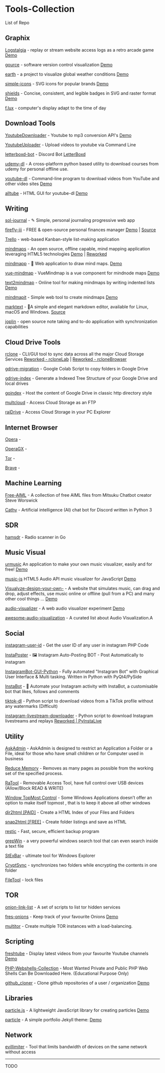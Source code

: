 # Tools-Collection
 List of Repo

## Graphix
[Logstalgia](https://github.com/acaudwell/Logstalgia) - replay or stream website access logs as a retro arcade game [Demo](https://logstalgia.io/)

[gource](https://github.com/acaudwell/Gource) - software version control visualization [Demo](https://gource.io)

[earth](https://github.com/cambecc/earth) - a project to visualize global weather conditions [Demo](http://earth.nullschool.net)

[simple-icons](https://github.com/simple-icons/simple-icons) - SVG icons for popular brands [Demo](https://simpleicons.org)

[shields](https://github.com/badges/shields) - Concise, consistent, and legible badges in SVG and raster format [Demo](https://shields.io)

[f.lux](https://justgetflux.com/) - computer's display adapt to the time of day

## Download Tools

[YoutubeDownloader](https://github.com/cybernetwebdesign/YoutubeDownloader) - Youtube to mp3 conversion API's [Demo](https://api.download-lagu-mp3.com)

[YoutubeUploader](https://github.com/porjo/youtubeuploader) - Upload videos to youtube via Command Line

[letterboxd-bot](https://github.com/Pyrrolidine/letterboxd-bot) - Discord Bot [LetterBoxd]()

[udemy-dl](https://github.com/r0oth3x49/udemy-dl) - A cross-platform python based utility to download courses from udemy for personal offline use.

[youtube-dl](https://github.com/ytdl-org/youtube-dl) - Command-line program to download videos from YouTube and other video sites [Demo](http://ytdl-org.github.io/youtube-dl/)

[alltube](https://github.com/Rudloff/alltube) - HTML GUI for youtube-dl [Demo](http://alltubedownload.net/)

## Writing

[sol-journal](https://github.com/gillkyle/sol-journal) - ✎ Simple, personal journaling progressive web app

[firefly-iii](https://www.firefly-iii.org/) - FREE & open-source personal finances manager [Demo](https://demo.firefly-iii.org/) | [Source](https://github.com/firefly-iii/firefly-iii)

[Trello](https://trello.com) - web-based Kanban-style list-making application

[mindmaps](https://github.com/drichard/mindmaps) - An open source, offline capable, mind mapping application leveraging HTML5 technologies [Demo](https://www.mindmaps.app) | [Reworked](https://app.mindmapmaker.org/)

[mindmapp](https://github.com/Mindmapp/mindmapp) - 🚀 Web application to draw mind maps. [Demo](https://mindmapp.cedoor.org/)

[vue-mindmap](https://github.com/anteriovieira/vue-mindmap) - VueMindmap is a vue component for mindnode maps [Demo](https://codesandbox.io/s/jv7pl7wn15)

[text2mindmap](https://github.com/tobloef/text2mindmap) - Online tool for making mindmaps by writing indented lists [Demo](https://tobloef.com/text2mindmap/)

[mindmapit](https://github.com/JoseTomasTocino/mindmapit) - Simple web tool to create mindmaps [Demo](http://josetomastocino.github.io/mindmapit/)

[marktext](https://marktext.app) - 📝A simple and elegant markdown editor, available for Linux, macOS and Windows. [Source](https://github.com/marktext/marktext)

[joplin](https://github.com/laurent22/joplin) - open source note taking and to-do application with synchronization capabilities

## Cloud Drive Tools

[rclone]() - CLI/GUI tool to sync data across all the major Cloud Storage Services [Reworked - rcloneLab](https://github.com/Sparoney/RcloneLab) | [Reworked - rcloneBrowser](https://github.com/DinCahill/RcloneBrowser)

[gdrive-migration](https://github.com/alx-xlx/gdrive-migration) - Google Colab Script to copy folders in Google Drive

[gdrive-index](https://github.com/alx-xlx/gdrive-index) - Generate a Indexed Tree Structure of your Google Drive and local drives

[goindex](https://github.com/alx-xlx/goindex) - Host the content of Google Drive in classic http directory style

[multcloud](https://www.multcloud.com/partners/world-backup-day-giveaway.html) - Access Cloud Storage as an FTP

[raiDrive](https://www.raidrive.com/download) - Access Cloud Storage in your PC Explorer

## Internet Browser

[Opera]() -

[OperaGX]() -

[Tor]() -

[Brave]() -

## Machine Learning

[Free-AIML](https://github.com/pandorabots/Free-AIML) - A collection of free AIML files from Mitsuku Chatbot creator Steve Worswick

[Cathy](https://github.com/DevDungeon/Cathy) - Artificial intelligence (AI) chat bot for Discord written in Python 3


## SDR

[hamsdr](https://github.com/porjo/hamsdr) - Radio scanner in Go



## Music Visual

[urmusic](https://github.com/nasso/urmusic) An application to make your own music visualizer, easily and for free! [Demo](https://nasso.github.io/urmusic)

[music-js](https://github.com/patrickroberts/music-js) HTML5 Audio API music visualizer for JavaScript [Demo](https://html5music.herokuapp.com/)

[Visualyze-design-your-own-](https://github.com/HoangTran0410/Visualyze-design-your-own-) - A website that simulates music, can drag and drop, adjust effects, use music online or offline (pull from a PC) and many other cool things ... [Demo](https://hoangtran0410.github.io/Visualyze-design-your-own-/)

[audio-visualizer](https://github.com/Teoxoy/audio-visualizer) - A web audio visualizer experiment [Demo](https://teoxoy.github.io/audio-visualizer)

[awesome-audio-visualization](https://github.com/willianjusten/awesome-audio-visualization) - A curated list about Audio Visualization.A

## Social

[instagram-user-id](https://github.com/ricardojoserf/instagram-user-id) - Get the user ID of any user in instagram PHP Code

[InstaPoster](https://github.com/Ademking/InstaPoster) - 🖼 Instagram Auto-Posting BOT - Post Automatically to instagram

[InstagramBot-GUI-Python](https://github.com/alx-xlx/InstagramBot-GUI-Python.git) - Fully automated "Instagram Bot" with Graphical User Interface & Multi tasking. Written in Python with PyQt4/PySide

[InstaBot](https://github.com/nickpettican/InstaBot) - 🤖 Automate your Instagram activity with InstaBot, a customisable bot that likes, follows and comments

[tiktok-dl](https://github.com/dvingerh/tiktok-dl) - Python script to download videos from a TikTok profile without any watermarks (Difficult)

[instagram-livestream-downloader](https://github.com/taengstagram/instagram-livestream-downloader) - Python script to download Instagram livestreams and replays [Reworked | PyInstaLive](https://github.com/dvingerh/PyInstaLive)
## Utility

[AskAdmin](https://www.sordum.org/7941/askadmin-v1-7/) - AskAdmin is designed to restrict an Application a Folder or a File, ideal for those who have small children or for Computer used in business

[Reduce Memory](https://www.sordum.org/9197/reduce-memory-v1-3/) - Removes as many pages as possible from the working set of the specified process.

[RaTool](https://www.sordum.org/8104/ratool-v1-3-removable-access-tool/) - Removable Access Tool, have full control over USB devices (Allow/Block READ & WRITE)

[Window TopMost Control](https://www.sordum.org/9182/window-topmost-control-v1-2/) - Some Windows Applications doesn’t offer an option to make itself topmost , that is to keep it above all other windows

[dir2html [PAID]](https://www.arclab.com/en/dir2html/) - Create a HTML Index of your
Files and Folders

[snap2html [FREE]](https://www.rlvision.com/snap2html/about.php) - Create folder listings and save as HTML

[restic](https://github.com/restic/restic) - Fast, secure, efficient backup program

[grepWin](https://github.com/stefankueng/grepWin/releases/) - a very powerful windows search tool that can even search inside a text file

[StExBar](https://github.com/stefankueng/tools/releases/latest) - ultimate tool for Windows Explorer

[CryptSync](https://tools.stefankueng.com/CryptSync.html) - synchronizes two folders while encrypting the contents in one folder

[FileTool](https://sourceforge.net/projects/stefanstools/files/FileTool/) - lock files
## TOR

[onion-link-list](https://github.com/DanWin/onion-link-list) - A set of scripts to list tor hidden services

[fres-onions](https://github.com/alx-xlx/fresh-onions) - Keep track of your favourite Onions [Demo](https://alx-xlx.github.io/fresh-onions/)

[multitor](https://github.com/trimstray/multitor) - Create multiple TOR instances with a load-balancing.

## Scripting

[freshtube](https://github.com/porjo/freshtube) - Display latest videos from your favourite Youtube channels [Demo](https://porjo.github.io/freshtube/)

[PHP-Webshells-Collection](https://github.com/x-o-r-r-o/PHP-Webshells-Collection) - Most Wanted Private and Public PHP Web Shells Can Be Downloaded Here. (Educational Purpose Only)

[github_cloner](https://logstalgia.io/) - Clone github repositories of a user / organization [Demo](https://blog.anantshri.info/cloning-github-repositories-user-organization/)

## Libraries

[particle.js](https://github.com/VincentGarreau/particles.js/) - A lightweight JavaScript library for creating particles [Demo](https://vincentgarreau.com/particles.js/)

[particle](https://github.com/nrandecker/particle) - A simple portfolio Jekyll theme: [Demo](https://nrandecker.github.io/particle/)

## Network

[evillimiter](https://github.com/bitbrute/evillimiter) - Tool that limits bandwidth of devices on the same network without access

-----------------------

TODO

 
